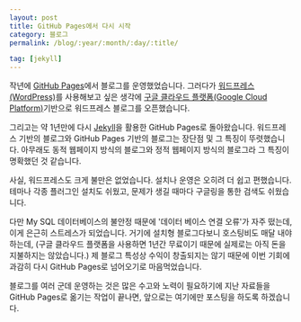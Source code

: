 ```yaml
---
layout: post
title: GitHub Pages에서 다시 시작
category: 블로그
permalink: /blog/:year/:month/:day/:title/

tag: [jekyll]
---
```


작년에 [GitHub Pages](https://pages.github.com/)에서 블로그를 운영했었습니다.
그러다가 [워드프레스(WordPress)](https://ko.wordpress.org/)를 사용해보고 싶은 생각에
[구글 클라우드 플랫폼(Google Cloud Platform)](https://cloud.google.com/)기반으로
워드프레스 블로그를 오픈했습니다.  

그리고는 약 1년만에 다시 [Jekyll](https://jekyllrb-ko.github.io/)을 활용한
GitHub Pages로 돌아왔습니다. 워드프레스 기반의 블로그와 GitHub Pages 기반의 블로그는
장단점 및 그 특징이 뚜렷했습니다. 아무래도 동적 웹페이지 방식의 블로그와 정적 웹페이지
방식의 블로그라 그 특징이 명확했던 것 같습니다.

사실, 워드프레스도 크게 불만은 없었습니다. 설치나 운영은 오히려 더 쉽고 편했습니다.
테마나 각종 플러그인 설치도 쉬웠고, 문제가 생길 때마다 구글링을 통한 검색도 쉬웠습니다.

다만 My SQL 데이터베이스의 불안정 때문에 '데이터 베이스 연결 오류'가 자주 떴는데,
이게 은근히 스트레스가 되었습니다. 거기에 설치형 블로그다보니 호스팅비도 매달 내야
하는데, (구글 클라우드 플랫폼을 사용하면 1년간 무료이기 때문에 실제로는 아직 돈을
지불하지는 않았습니다.) 제 블로그 특성상 수익이 창출되지는 않기 때문에 이번 기회에
과감히 다시 GitHub Pages로 넘어오기로 마음먹었습니다.

블로그를 여러 군데 운영하는 것은 많은 수고와 노력이 필요하기에 지난 자료들을
GitHub Pages로 옮기는 작업이 끝나면, 앞으로는 여기에만 포스팅을 하도록 하겠습니다.
